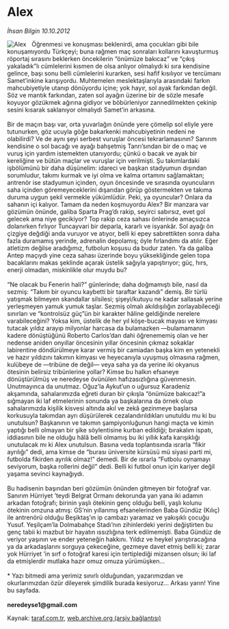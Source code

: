 # Alex

*İhsan Bilgin 10.10.2012*

<div class="yazi"><img align="left" alt="Alex" border="0" src="http://www.taraf.com.tr/fotoraflar/makaleler/alex_585_orijinal.jpg" style="border-right-width:10px; border-color:#FFFFFF"/>Öğrenmesi ve konuşması beklenirdi, ama çocukları gibi bile konuşamıyordu Türkçeyi; buna rağmen maç sonraları kollarını kavuşturmuş röportaj sırasını beklerken öncekilerin “önümüze bakıcaz” ve “çıkış yakaladık”lı cümlelerini kısmen de olsa anlıyor olmalıydı ki sıra kendisine gelince, başı sonu belli cümlelerini kurarken, sesi hafif kısılıyor ve tercümanı Samet’inkine karışıyordu. Muhtemelen meslektaşlarıyla arasındaki farkın mahcubiyetiyle utanıp dönüyordu içine; yok hayır, sol ayak farkından değil. Söz ve mantık farkından, zaten sol ayağın üzerine bir de sözle mesafe koyuyor gözükmek ağırına gidiyor ve böbürleniyor zannedilmekten çekinip sesini kısarak saklanıyor olmalıydı Samet’in arkasına.<br/><br/>Bir de maçın başı var, orta yuvarlağın önünde yere çömelip sol eliyle yere tutunurken, göz ucuyla göğe bakarkenki mahcubiyetinin nedeni ne olabilirdi? Ve de aynı şeyi serbest vuruşlar öncesi tekrarlamasının? Sanırım kendisine o sol bacağı ve ayağı bahşetmiş Tanrı’sından bir de o maç ve vuruş için yardım istemekten utanıyordu; çünkü o bacak ve ayak bir kereliğine ve bütün maçlar ve vuruşlar için verilmişti. Şu takımlardaki işbölümünü bir daha düşünelim: idareci ve başkan stadyumun dışından sorumludur, takımı kurmak ve iyi olma ve kalma ortamını sağlamaktan; antrenör ise stadyumun içinden, oyun öncesinde ve sırasında oyuncuların saha içinden göremeyeceklerini dışarıdan görüp göstermekten ve takıma duruma uygun şekil vermekle yükümlüdür. Peki, ya oyuncular? Onlara da sahanın içi kalıyor. Tamam da neden koşmuyordu Alex? Bir manzara var gözümün önünde, galiba Sparta Prag’dı rakip, seyirci sabırsız, evet gol gelecek ama niye gecikiyor? Top rakip ceza sahası önlerinde amaçsızca dolanırken fırlıyor Tuncayvari bir deparla, kararlı ve isyankâr. Sol ayağı ön çizgiye değdiği anda vuruyor ve atıyor, belli ki epey sabrettikten sonra daha fazla duramamış yerinde, adrenalin depolamış; öyle fırlandımı da atılır. Eğer atletizm değilse aradığımız, futbolun koşusu da budur zaten. Ya da galiba Antep maçıydı yine ceza sahası üzerinde boyu yüksekliğinde gelen topa bacaklarını makas şeklinde açarak üstelik sağıyla yapıştırıyor; güç, hırs, enerji olmadan, miskinlikle olur muydu bu?<br/><br/>“Ne olacak bu Fenerin hali?” günlerinde; daha doğmamıştı bile, nasıl da sezmiş: “Takım bir oyuncu kaybetti bir taraftar kazandı” demiş. Bir türlü yatışmak bilmeyen skandallar silsilesi; şişeyi/kutuyu ne kadar sallasak yerine yerleşmeyen yamuk yumuk taşlar. Sezmiş olmalı akıldışılığın zorlayabileceği sınırları ve “kontrolsüz güç”ün bir karakter hâline geldiğinde nerelere varabileceğini? Yoksa kim, üstelik de her yıl köşe-bucak mayası ve kimyası tutacak yıldız arayıp milyonlar harcasa da bulamazken —bulamamanın kadere dönüştüğünü Roberto Carlos’dan dahi öğrenememiş olan ve her nedense aniden onyıllar öncesinin yıllar öncesinin çıkmaz sokaklar labirentine döndürülmeye karar vermiş bir camiadan başka kim en yetenekli ve hazır yıldızını takımın kimyası ve heyecanıyla uyuşmuş olmasına rağmen, kulübeye de —tribüne de değil— veya saha ya da yerine iki okyanus ötesinin belirsiz tribünlerine yollar? Kimse bu halkın efsaneye dönüştürülmüş ve neredeyse övünülen hafızasızlığına güvenmesin. Unutmayınca da unutmaz. Oğuz’la Aykut’un o uğursuz Karadeniz akşamında, sahalarımızda eğreti duran bir çıkışla “önümüze bakıcaz!”a sığmayan iki laf etmelerinin sonunda ya başkalarına da örnek olup sahalarımızda kişilik kisvesi altında akıl ve zekâ gezinmeye başlarsa korkusuyla takımdan ayrı düşürülerek cezalandırıldıkları unutuldu mu ki bu unutulsun? Başkanının ve takımın şampiyonluğunun hangi maçta ve kimin yaptığı belli olmayan bir şike söylentisine kurban edildiği; bırakalım ispatı, iddiasının bile ne olduğu hâlâ belli olmamış bu iki yıllık kafa karışıklığı unutulacak mı ki Alex unutulsun. Basına veda toplantısında ısrarla “fikir ayrılığı” dedi, ama kimse de “burası üniversite kürsüsü mü siyasi parti mi, futbolda fikirden ayrılık olmaz!” demedi. Bir de ısrarla “Futbolu oynamayı seviyorum, başka rollerini değil” dedi. Belli ki futbol onun için kariyer değil yaşama sevinci kaynağıydı.<br/><br/>Bu hadisenin başından beri gözümün önünden gitmeyen bir fotoğraf var. Sanırım Hürriyet ’teydi Belgrat Ormanı dekorunda yan yana iki adamın arkadan fotoğrafı; birinin yaşlı ötekinin genç olduğu belli, yaşlı kolunu ötekinin omzuna atmış: GS’nin yıllanmış efsanelerinden Baba Gündüz (Kılıç) ile antrenörü olduğu Beşiktaş’ın ip cambazı yaramaz ve yakışıklı çocuğu Yusuf. Yeşilçam’la Dolmabahçe Stadı’nın zihinlerdeki yerini değiştirten bu genç tabii ki mazbut bir hayatın ıssızlığına terk edilmemişti. Baba Gündüz de veriyor yaşının ve ender yeteneğin hakkını. Yıldız ve heykel yarıştıracağına ya da arkadaşlarını sorguya çekeceğine, gezmeye davet etmiş belli ki; zarar yok Hürriyet ’in sırf o fotoğraf karesi için tertiplediği mizansen olsun; iki laf da etmişlerdir mutlaka hazır omuz omuza yürümüşken...<br/><br/>* Yazı bitmedi ama yerimiz sınırlı olduğundan, yazarımızdan ve okurlarımızdan özür dileyerek şimdilik burada kesiyoruz... Arkası yarın! Yine bu sayfada.<br/><br/><strong>neredeyse1@gmail.com<br/></strong>
</div>

Kaynak: [taraf.com.tr](http://www.taraf.com.tr/ihsan-bilgin/makale-alex.htm), [web.archive.org (arşiv bağlantısı)](http://web.archive.org/web/20131107125110/http://www.taraf.com.tr/ihsan-bilgin/makale-alex.htm)
